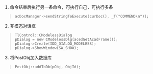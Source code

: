 1. 命令结束后执行另一条命令，可执行自己，可执行多条  
>`acDocManager->sendStringToExecute(curDoc(), _T("COMMEND\n"));`
2. 非模态对话框  
>`TlControl::CModelessDialog`  
>`pDialog = new CModelessDlg(acedGetAcadFrame());`   
>`pDialog->Create(IDD_DIALOG_MODELESS);`  
>`pDialog->ShowWindow(SW_SHOW);`
3. 将PostObj加入数据库  
>`PostObj::addToDb(pObj, ObjId);`